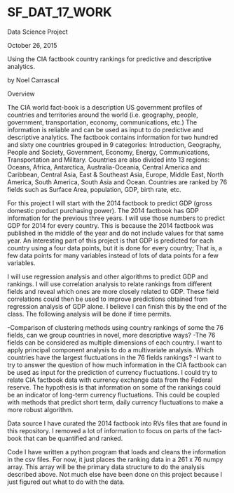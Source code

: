 # SF_DAT_17_WORK
Data Science Project

October 26, 2015

Using the CIA factbook country rankings for predictive and descriptive analytics.

by Noel Carrascal

Overview

The CIA world fact-book is a description US government profiles of countries and territories around the world 
(i.e. geography, people, government, transportation, economy, communications, etc.) The information is reliable 
and can be used as input to do predictive and descriptive analytics. The factbook contains information for two 
hundred and sixty one countries grouped in 9 categories: Introduction, Geography, People and Society, Government, 
Economy, Energy, Communications, Transportation and Military. Countries are also divided into 13 regions: Oceans, 
Africa, Antarctica, Australia-Oceania, Central America and Caribbean, Central Asia, East & Southeast Asia, Europe, 
Middle East, North America, South America, South Asia and Ocean. Countries are ranked by 76 fields such as Surface 
Area, population, GDP, birth rate, etc. 

For this project I will start with the 2014 factbook to predict GDP (gross domestic product purchasing power). 
The 2014 factbook has GDP information for the previous three years. I will use those numbers to predict GDP for 
2014 for every country. This is because the 2014 factbook was published in the middle of the year and do not 
include values for that same year. An interesting part of this project is that GDP is predicted for each country
using a four data points, but it is done for every country; That is, a few data points for many variables instead
of lots of data points for a few variables. 

I will use regression analysis and other algorithms to predict GDP and rankings. I will use correlation
analysis to relate rankings from different fields and reveal which ones are more closely related to GDP.
These field correlations could then be used to improve predictions obtained from regression analysis of GDP alone. 
I believe I can finish this by the end of the class. The following analysis will be done if time permits. 

-Comparison of clustering methods using country rankings of some the 76 fields, can we group countries in novel,
more descriptive ways?
-The 76 fields can be considered as multiple dimensions of each country. I want to apply principal component 
analysis to do a multivariate analysis. Which countries have the largest fluctuations in the 76 fields rankings?
-I want to try to answer the question of how much information in the CIA factbook can be used as input for the 
prediction of currency fluctuations. I could try to relate CIA factbook data with currency exchange data from 
the Federal reserve. The hypothesis is that information on some of the rankings could be an indicator of long-term 
currency fluctuations. This could be coupled with methods that predict short term, daily currency fluctuations to make
a more robust algorithm. 

Data source 
I have curated the 2014 factbook into RVs files that are found in this repository. I removed a lot of information 
to focus on parts of the fact-book that can be quantified and ranked.

Code
I have written a python program that loads and cleans the information in the csv files. For now, it just places the
ranking data in a 261 x 76 numpy array. This array will be the primary data structure to do the analysis described 
above. Not much else have been done on this project because I just figured out what to do with the data.  
